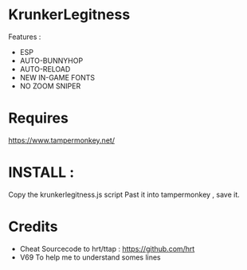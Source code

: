 # KrunkerLegitness
Features :
- ESP
- AUTO-BUNNYHOP
- AUTO-RELOAD
- NEW IN-GAME FONTS
- NO ZOOM SNIPER

# Requires
https://www.tampermonkey.net/ 

# INSTALL :
Copy the krunkerlegitness.js script 
Past it into tampermonkey , save it.

# Credits 
- Cheat Sourcecode to hrt/ttap : https://github.com/hrt
- V69 To help me to understand somes lines

